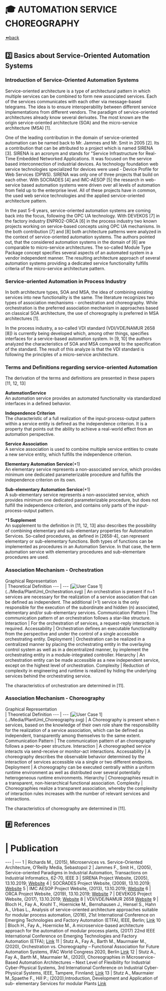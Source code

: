 # :mortar_board: AUTOMATION SERVICE CHOREOGRAPHY

[:rewind:back](../README.md)

## :two: Basics about Service-Oriented Automation Systems

### Introduction of Service-Oriented Automation Systems
Service-oriented architecture is a type of architectural pattern in which multiple services can be combined to form new associated services. Each of the services communicates with each other via message-based telegrams. The idea is to ensure interoperability between different service implementations from different vendors. The paradigm of service-oriented architectures already know several derivates. The most known are the origin service-oriented architecture (SOA) and the micro-service architecture (MSA) [1].

One of the leading contribution in the domain of service-oriented automation can be named back to Mr. Jammes and Mr. Smit in 2005 [2]. Its a contribution that can be attributed to a project which is named SIRENA [3]. SIRENA is an acronym and stands for "Service Infrastructure for Real-Time Embedded Networked Applications. It was focused on the service based interconnection of industrial devices. As technology foundation web service technologies specialized for devices were used - Device Profile for Web Services (DPWS). SIRENA was only one of three projects that build on each other. With SOCRADES [4] and IMC-AESOP [5] the research in web-service based automation systems were driven over all levels of automation from field up to the enterprise level. All of these projects have in common, the used web service technologies and the applied service-oriented architecture pattern.

In the past 5-6 years, service-oriented automation systems are coming back into the focus, following the OPC UA technology. With DEVEKOS [7] in the factory industry ENPRO2-ORCA [6] in the process industry two known projects working on service-based concepts using OPC UA mechanisms. In the both contribution [7] and [8] both architecture patterns were analyzed in the context of service-oriented automation systems. The authors pointed out, that the considered automation systems in the domain of [6] are comparable to micro-service architectures. The so-called Module Type Package concept specifies several aspects of an automated system in a vendor independent manner. The resulting architecture approach of several automation systems providing a dedicated service functionality fulfills criteria of the micro-service architecture pattern.

### Service-oriented Automation in Process Industry

In both architecture types, SOA and MSA, the idea of combining existing services into new functionality is the same. The literature recognizes two types of association mechanisms - orchestration and choreography. While orchestration is the preferred association mechanism in approaches based on classical SOA architecture, the use of choreography is preferred in MSA architectures [1].

In the process industry, a so-called VDI standard (VDI/VDE/NAMUR 2658 [8]) is currently being developed which, among other things, specifies interfaces for a service-based automation system. In [9, 10] the authors analyzed the characteristics of SOA and MSA compared to the specification of the standard. The result of this analyze is that the VDI standard is following the principles of a micro-service architecture. 

### Terms and Definitions regarding service-oriented Automation
The derivation of the terms and definitions are presented in these papers [11, 12, 13]

**AutomationService**  
An automation service provides an automated functionality via standardized interfaces in a defined behavior.

**Independence Criterion**  
The characteristic of a full realization of the input-process-output pattern within a service entity is defined as the independence criterion. It is a property that points out the ability to achieve a real-world effect from an automation perspective.

**Service Association**  
A service association is used to combine multiple service entities to create a new service entity, which fulfills the independence criterion.

**Elementary Automation Service**(*1)  
An elementary service represents a non-associated service, which provides minimum one dedicated parameterizable procedure and fulfills the independence criterion on its own.

**Sub-elementary Automation Service**(*1)  
A sub-elementary service represents a non-associated service, which provides minimum one dedicated parameterizable procedure, but does not fulfill the independence criterion, and contains only parts of the input-process-output pattern.

***1 Supplement**  
An supplement to the definition in [11, 12, 13] also describes the possibility of combining elementary and sub-elementary properties for Automation Services. So-called procedures, as defined in [2658-4], can represent elementary or sub-elementary functions. Both types of functions can be implemented as procedures in an Automation Service. In that case, the term automation service with elementary procedures and sub-elementare procedures are used.


### Association Mechanism - Orchestration

 <div style="width:400px">Graphical Representation</div> | Theoretical Definition
--- | ---
[<img src="../Media/PlantUml_Orchestration.svg" alt="User Case 1"/>](../Media/PlantUml_Orchestration.svg) | An orchestration is present if n+1 services are necessary for the realization of a service association that can be defined as independent. The additional (+1) service is the only responsible for the execution of the subordinate and hidden (n) associated, elementary and/or sub-elementary services.
Communication Pattern | The communication pattern of an orchestration follows a star-like structure.
Interaction | For the orchestration of services, a request-reply interaction is required.
Accessability | Orchestration defines an executable functionality from the perspective and under the control of a single accessible orchestrating entity.
Deployment | Orchestration can be realized in a centralized manner by placing the orchestrating entity in the overlaying control system as well as in a decentralized manner, by implement the orchestrating entity in a module-integrated controller.
Hierarchy | An orchestration entity can be made accessible as a new independent service, except on the highest level of orchestration.
Complexity | Reduction of complexity in engineering and runtime is realized by hiding the underlying services behind the orchestrating service.

The characteristics of orchestration are determined in [11].


### Association Mechanism - Choreography

 <div style="width:400px">Graphical Representation</div> | Theoretical Definition
--- | ---
[<img src="../Media/PlantUml_Choreography.svg" alt="User Case 1"/>](../Media/PlantUml_Choreography.svg) | A Choreography is present when n services, based on the knowledge of their own role share the responsibility for the realization of a service association, which can be defined as independent, transparently among themselves to the same extent.
Communication Pattern | The communication pattern of an choreography follows a peer-to-peer structure.
Interaction | A choreographed service interacts via send-receive or monitor-act interactions.
Accessability | A choreography describes the observable behavior determined by the interaction of services accessible via a single or two different endpoints.
Deployment | A choreography can be executed centrally within a uniform runtime environment as well as distributed over several potentially heterogeneous runtime environments.
Hierarchy | Choreographies result in a transparent, non-hierarchical functional association.
Complexity | Choreographies realize a transparent association, whereby the complexity of interaction rules increases with the number of relevant services and interactions.

The characteristics of choreography are determined in [11].

## :hash: References

# | Publication
--- | ---
1 | Richards M., (2015), Microservices vs. Service-Oriented Architecture, O’Reilly Media, Sebastopol
2 | Jammes F., Smit H., (2005), Service-oriented Paradigms in Industrial Automation, Transactions on Industrial Informatics, 62-70, IEEE
3 | SIRENA Project Website, (2005), 13.10.2019; [Website](https://itea3.org/project/sirena.html)
4 | SOCRADES Project Website, (2009), 13.10.2019; [Website](http://www.socrades.net/)
5 | IMC AESOP Project Website, (2013), 13.10.2019; [Website](https://cordis.europa.eu/project/rcn/95545/factsheet/en)
6 | ORCA Project Website, (2019), 13.10.2019; [Website](http://enpro-initiative.de/ENPRO+2_0/ORCA-p-275.html)
7 | DEVEKOS Project Website, (2017), 13.10.2019; [Website](https://www.devekos.org/projekt/neue-maschinenarchitektur/)
8 | VDI/VDE/NAMUR 2658 [Website](www.vdi.de/2658)
9 | Bloch H., Fay A., Knohl T., Hoernicke M., Bernshausen J., Hensel S., Hahn A., Urbas L.,  Analysis of service-oriented architecture approaches suitable for modular process automation, (2016), 21st International Conference on Emerging Technologies and Factory Automation (ETFA), IEEE, Berlin; [Link](https://www.researchgate.net/publication/309584029_Analysis_of_service-oriented_architecture_approaches_suitable_for_modular_process_automation)
10 | Bloch H., Fay A., Hoernicke M., A microservice-based architecture approach for the automation of modular process plants, (2017) 22nd IEEE International Conference on Emerging Technologies and Factory Automation (ETFA); [Link](https://www.researchgate.net/publication/319701797_A_Microservice-Based_Architecture_Approach_for_the_Automation_of_Modular_Process_Plants)
11 | Stutz A., Fay A., Barth M., Maurmaier M., (2020), Orchestration vs. Choreography – Functional Association for Future Automation Systems, IFAC World Congress 2020, Berlin [Link](https://www.researchgate.net/publication/343684953_Orchestration_vs_Choreography_-_Functional_Association_for_Future_Automation_Systems)
12 | Stutz A., Fay A., Barth M., Maurmaier M., (2020), Choreographies in Microservice-Based Automation Architectures – Next Level of Flexibility for Industrial Cyber-Physical Systems, 3rd International Conference on Industrial Cyber-Physical Systems, IEEE, Tampere, Finnland; [Link](https://www.researchgate.net/publication/343684954_Choreographies_in_Microservice-Based_Automation_Architectures_-_Next_Level_of_Flexibility_for_Industrial_Cyber-Physical_Systems)
13 | Stutz A., Maurmaier M.,Spaethe F., Hill P.; (2020);Introduction, Development and Application of sub- elementary Services for modular Plants [Link](https://www.researchgate.net/publication/343684952_Introduction_Development_and_Application_of_sub-_elementary_Services_for_modular_Plants)